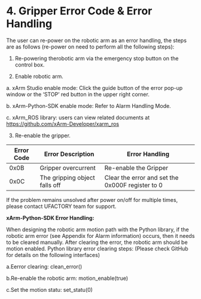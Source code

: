 
# 4. Gripper Error Code & Error Handling

The user can re-power on the robotic arm as an error handling, the steps are as follows (re-power on need to perform all the following steps):

1. Re-powering therobotic arm via the emergency stop button on the control box.

2. Enable robotic arm.

a. xArm Studio enable mode: Click the guide button of the error pop-up window or the ‘STOP’ red button in the upper right corner.

b. xArm-Python-SDK enable mode: Refer to Alarm Handling Mode.

c. xArm_ROS library: users can view related documents at https://github.com/xArm-Developer/xarm_ros



3. Re-enable the gripper.

| Error Code | Error Description | Error Handling |
|------------|-------------------|----------------|
| 0x0B       | Gripper overcurrent | Re-enable the Gripper |
| 0x0C       | The gripping object falls off | Clear the error and set the 0x000F register to 0 |




If the problem remains unsolved after power on/off for multiple times, please contact UFACTORY team for support.

**xArm-Python-SDK Error Handling:**

When designing the robotic arm motion path with the Python library, if the robotic arm error (see Appendix for Alarm information) occurs, then it needs to be cleared manually. After clearing the error, the robotic arm should be motion enabled. 
Python library error clearing steps: (Please check GitHub for details on the following interfaces)

a.Eerror clearing: clean_error()

b.Re-enable the robotic arm: motion_enable(true)

c.Set the motion statu: set_statu(0)


